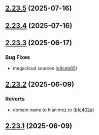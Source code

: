 ## [2.23.5](https://github.com/ghoshRitesh12/aniwatch/compare/v2.23.4...v2.23.5) (2025-07-16)



## [2.23.4](https://github.com/ghoshRitesh12/aniwatch/compare/v2.23.3...v2.23.4) (2025-07-16)



## [2.23.3](https://github.com/ghoshRitesh12/aniwatch/compare/v2.23.2...v2.23.3) (2025-06-17)


### Bug Fixes

* megacloud sources ([e9ceb65](https://github.com/ghoshRitesh12/aniwatch/commit/e9ceb65a359ce272ae974c25e7071ffa2d25a0fe))



## [2.23.2](https://github.com/ghoshRitesh12/aniwatch/compare/v2.23.1...v2.23.2) (2025-06-09)


### Reverts

* domain name to hianimez.to ([bfc402a](https://github.com/ghoshRitesh12/aniwatch/commit/bfc402a4ccfb19950e8c8cb06413c14b80c0504e))



## [2.23.1](https://github.com/ghoshRitesh12/aniwatch/compare/v2.23.0...v2.23.1) (2025-06-09)



